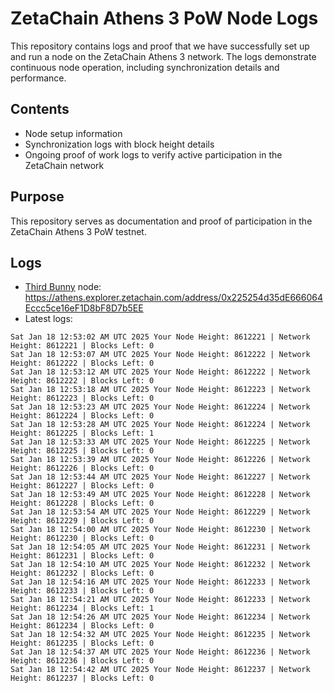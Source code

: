 # ZetaChain Athens 3 PoW Node Logs
This repository contains logs and proof that we have successfully set up and run a node on the ZetaChain Athens 3 network. The logs demonstrate continuous node operation, including synchronization details and performance.

## Contents
- Node setup information
- Synchronization logs with block height details
- Ongoing proof of work logs to verify active participation in the ZetaChain network

## Purpose
This repository serves as documentation and proof of participation in the ZetaChain Athens 3 PoW testnet.

## Logs

- [Third Bunny](https://thirdbunny.xyz/) node: https://athens.explorer.zetachain.com/address/0x225254d35dE666064Eccc5ce16eF1D8bF8D7b5EE
- Latest logs:
```
Sat Jan 18 12:53:02 AM UTC 2025 Your Node Height: 8612221 | Network Height: 8612221 | Blocks Left: 0
Sat Jan 18 12:53:07 AM UTC 2025 Your Node Height: 8612222 | Network Height: 8612222 | Blocks Left: 0
Sat Jan 18 12:53:12 AM UTC 2025 Your Node Height: 8612222 | Network Height: 8612222 | Blocks Left: 0
Sat Jan 18 12:53:18 AM UTC 2025 Your Node Height: 8612223 | Network Height: 8612223 | Blocks Left: 0
Sat Jan 18 12:53:23 AM UTC 2025 Your Node Height: 8612224 | Network Height: 8612224 | Blocks Left: 0
Sat Jan 18 12:53:28 AM UTC 2025 Your Node Height: 8612224 | Network Height: 8612225 | Blocks Left: 1
Sat Jan 18 12:53:33 AM UTC 2025 Your Node Height: 8612225 | Network Height: 8612225 | Blocks Left: 0
Sat Jan 18 12:53:39 AM UTC 2025 Your Node Height: 8612226 | Network Height: 8612226 | Blocks Left: 0
Sat Jan 18 12:53:44 AM UTC 2025 Your Node Height: 8612227 | Network Height: 8612227 | Blocks Left: 0
Sat Jan 18 12:53:49 AM UTC 2025 Your Node Height: 8612228 | Network Height: 8612228 | Blocks Left: 0
Sat Jan 18 12:53:54 AM UTC 2025 Your Node Height: 8612229 | Network Height: 8612229 | Blocks Left: 0
Sat Jan 18 12:54:00 AM UTC 2025 Your Node Height: 8612230 | Network Height: 8612230 | Blocks Left: 0
Sat Jan 18 12:54:05 AM UTC 2025 Your Node Height: 8612231 | Network Height: 8612231 | Blocks Left: 0
Sat Jan 18 12:54:10 AM UTC 2025 Your Node Height: 8612232 | Network Height: 8612232 | Blocks Left: 0
Sat Jan 18 12:54:16 AM UTC 2025 Your Node Height: 8612233 | Network Height: 8612233 | Blocks Left: 0
Sat Jan 18 12:54:21 AM UTC 2025 Your Node Height: 8612233 | Network Height: 8612234 | Blocks Left: 1
Sat Jan 18 12:54:26 AM UTC 2025 Your Node Height: 8612234 | Network Height: 8612234 | Blocks Left: 0
Sat Jan 18 12:54:32 AM UTC 2025 Your Node Height: 8612235 | Network Height: 8612235 | Blocks Left: 0
Sat Jan 18 12:54:37 AM UTC 2025 Your Node Height: 8612236 | Network Height: 8612236 | Blocks Left: 0
Sat Jan 18 12:54:42 AM UTC 2025 Your Node Height: 8612237 | Network Height: 8612237 | Blocks Left: 0
```
